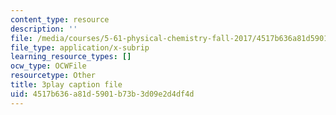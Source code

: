 ```yaml
---
content_type: resource
description: ''
file: /media/courses/5-61-physical-chemistry-fall-2017/4517b636a81d5901b73b3d09e2d4df4d_zwH9MjZl3v4.vtt
file_type: application/x-subrip
learning_resource_types: []
ocw_type: OCWFile
resourcetype: Other
title: 3play caption file
uid: 4517b636-a81d-5901-b73b-3d09e2d4df4d
---
```

